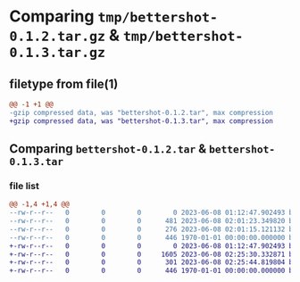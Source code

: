 # Comparing `tmp/bettershot-0.1.2.tar.gz` & `tmp/bettershot-0.1.3.tar.gz`

## filetype from file(1)

```diff
@@ -1 +1 @@
-gzip compressed data, was "bettershot-0.1.2.tar", max compression
+gzip compressed data, was "bettershot-0.1.3.tar", max compression
```

## Comparing `bettershot-0.1.2.tar` & `bettershot-0.1.3.tar`

### file list

```diff
@@ -1,4 +1,4 @@
--rw-r--r--   0        0        0        0 2023-06-08 01:12:47.902493 bettershot-0.1.2/README.md
--rw-r--r--   0        0        0      481 2023-06-08 02:01:23.349820 bettershot-0.1.2/bettershot/__init__.py
--rw-r--r--   0        0        0      276 2023-06-08 02:01:15.121132 bettershot-0.1.2/pyproject.toml
--rw-r--r--   0        0        0      446 1970-01-01 00:00:00.000000 bettershot-0.1.2/PKG-INFO
+-rw-r--r--   0        0        0        0 2023-06-08 01:12:47.902493 bettershot-0.1.3/README.md
+-rw-r--r--   0        0        0     1605 2023-06-08 02:25:30.332871 bettershot-0.1.3/bettershot/__init__.py
+-rw-r--r--   0        0        0      301 2023-06-08 02:25:44.819804 bettershot-0.1.3/pyproject.toml
+-rw-r--r--   0        0        0      446 1970-01-01 00:00:00.000000 bettershot-0.1.3/PKG-INFO
```

